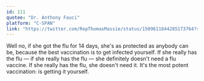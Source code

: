 ```yaml
---
id: 111
quotee: "Dr. Anthony Fauci"
platform: "C-SPAN"
link: "https://twitter.com/RepThomasMassie/status/1509611844285173764?s=20&t=PfabX8lKsDKjGVVqkmv-NA"
---
```


Well no, if she got the flu for 14 days, she's as protected as anybody can be, because the best vaccination is to get infected yourself. If she really has the flu — if she really has the flu — she definitely doesn't need a flu vaccine. If she really has the flu, she doesn't need it. It's the most potent vaccination: is getting it yourself.
